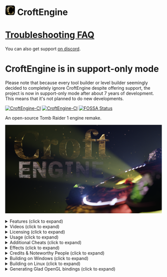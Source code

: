 # ![CroftEngine logo](./share/logo_32.png) CroftEngine

# [Troubleshooting FAQ](https://github.com/stohrendorf/CroftEngine/wiki/FAQ)

You can also get support [on discord](https://discord.gg/FRAVaBZbY5).

# CroftEngine is in support-only mode

Please note that because every tool builder or level builder seemingly decided to completely ignore CroftEngine despite
offering support, the project is now in support-only mode after about 7 years of development. This means that it's not
planned to do new developments.

[![CroftEngine-CI](https://github.com/stohrendorf/CroftEngine/actions/workflows/ci.yml/badge.svg)](https://github.com/stohrendorf/CroftEngine/actions/workflows/ci.yml)
[![CroftEngine-CI](https://github.com/stohrendorf/CroftEngine/actions/workflows/codeql.yml/badge.svg)](https://github.com/stohrendorf/CroftEngine/actions/workflows/codeql.yml)
[![FOSSA Status](https://app.fossa.io/api/projects/git%2Bgithub.com%2Fstohrendorf%2FCroftEngine.svg?type=shield)](https://app.fossa.io/projects/git%2Bgithub.com%2Fstohrendorf%2FCroftEngine?ref=badge_shield)

An open-source Tomb Raider 1 engine remake.

![CroftEngine logo](./share/splash.png)

<details>
<summary>Features (click to expand)</summary>

## Native Controller Support

![Native Controller Support](./readme-assets/controller-config.jpg)

## Native Glidos Texture Pack Support

![Native Glidos Texture Pack Support](./readme-assets/glidos-pack.jpg)

## Easy Setup Wizard

![Easy Setup Wizard](./readme-assets/setup-wizard.jpg)

## Customisable Graphics

![Customisable Graphics](./readme-assets/graphics-settings.jpg)

## Extensive Statistics

![Extensive Statistics](./readme-assets/stats.jpg)

## New Immersive Water

![New Immersive Water](./readme-assets/water.jpg)

## Ghosts - Race Against Yourself!

![Ghosts - Race Against Yourself!](./readme-assets/ghost.jpg)
</details>

<details>
<summary>Videos (click to expand)</summary>

## Tomb Raider: Croft Engine (JayStation & KittyPi3.14)

[![Edison Engine Showcase Trailer](https://img.youtube.com/vi/7OZjvZ1CtE4/0.jpg)](https://www.youtube.com/watch?v=7OZjvZ1CtE4)

## Showcase Trailer (Raina Audron)

[![Edison Engine Showcase Trailer](https://img.youtube.com/vi/IAA6ILvQ4Uw/0.jpg)](https://www.youtube.com/watch?v=IAA6ILvQ4Uw)

## The Lost Valley Playthrough (Raina Audron)

[![The Lost Valley Playthrough in Edison Engine](https://img.youtube.com/vi/o8FEo1QU1QM/0.jpg)](https://www.youtube.com/watch?v=o8FEo1QU1QM)

## EdisonEngine - Tomb Raider, Enhanced! w/ developer commentary \[Beta 10\] \[PC\] \[Stream Archive\] (Dfactor Longplays)

[![EdisonEngine - Tomb Raider, Enhanced! w/ developer commentary \[Beta 10\] \[PC\] \[Stream Archive\]](https://img.youtube.com/vi/ayMPVAKTMWI/0.jpg)](https://www.youtube.com/watch?v=ayMPVAKTMWI)
</details>

<details>
<summary>Licensing (click to expand)</summary>

CroftEngine is an open-source engine distributed under LGPLv3 license, which means that ANY part of the source code
must be open-source as well.

[![FOSSA Status](https://app.fossa.io/api/projects/git%2Bgithub.com%2Fstohrendorf%2FCroftEngine.svg?type=large)](https://app.fossa.io/projects/git%2Bgithub.com%2Fstohrendorf%2FCroftEngine?ref=badge_large)
</details>

<details>
<summary>Usage (click to expand)</summary>

**Avoid installing in the same folder as the original game.** Otherwise, weird stuff may happen. CroftEngine
pull in the data it needs from your original game data location. After you can confirm CroftEngine works, it
is safe to delete the original Tomb Raider installation, as CroftEngine doesn't need that anymore to run.

> *A user manual has been kindly provided by Raina
Audron [here](https://drive.google.com/file/d/1iRz4Svdi_dhmlDNFYeZqyP-wfApWhDoN/view)*.

> ***Please note that as of Beta 15 a setup assistant is included that should start if anything is missing.***

1. Get the most recent release from [here](https://github.com/stohrendorf/CroftEngine/releases). It is recommended to
   use the installer in Windows. For openSUSE users, the engine is available for most distribution versions in the
   "Games" repository.
2. You will possibly encounter bugs or strange oddities. Please don't think too much, report them immediately in
   the [issue tracker](https://github.com/stohrendorf/CroftEngine/issues) here. I can't fix things I'm not aware of. If
   possible, attach screenshots (which are by default bound to F12) and instructions how to toggle that bug. If you
   can't reproduce the bug, at least try to be as specific as you can when describing the bug. Any information I can
   gather is in fact helpful to nail that bug down.
3. You need soundtrack files, grab them from [here](https://opentomb.earvillage.net/).
4. On Windows, navigate to `%LOCALAPPDATA%` and create a directory `croftengine` there; on Linux, navigate
   to `~/.local/share` and create a directory `croftengine` there.
5. Ensure your the files in the newly created directory look something like this:
   ```
   croftengine
   └ data
     └ tr1
       ├ AUDIO
       │ ├ 002.ogg
       │ ├ 003.ogg
       │ └ ...
       ├ DATA
       │ ├ CUT1.PHD
       │ ├ CUT2.PHD
       │ └ ...
       └ FMV
         ├ CAFE.RPL
         ├ CANYON.RPL
         └ ...
   ```
6. You should now be able to run CroftEngine. If something bad happens as mentioned above, or something doesn't work as
   expected, use the "Bug Report" action, usually bound to F1. This will create a time-stamped folder in your user data
   dir, including a screenshot, a save of your game when you used that action, and a series of log files. Have these
   files ready when you want help, as they greatly improve chances of diagnosing the problem.
7. The default keybindings are WASD for movement Q and E for stepping left and right, Space for jump, Shift for walking,
   X for rolling, Ctrl for Action, 1 for drawing pistols, 2 for shotguns, 3 for uzis and 4 for magnums. You can consume
   small medi packs by pressing 5, and large ones by pressing 6. Quicksaves and loading them can be done using F5 and
   F6. You can take screenshots by pressing F12. The menu can be opened using Esc, and videos can be skipped using Esc.

</details>

<details>
<summary>Additional Cheats (click to expand)</summary>

Additionally to the standard cheats (step forward, step backwards, rotate slightly more than 1.5 rotations, and jump
forward/backward), there are two additional cheats.

1. If the final move is a left jump, you will get 5 small and 5 large medi packs. The successful application of this
   cheat will be confirmed with Lara sighing.
2. If the final move is a right jump, every enemy's health in the level will be halved. The successful application of
   this cheat will be confirmed with a shotgun shooting sound.

</details>

<details>
<summary>Effects (click to expand)</summary>

*Reference*
![Reference](./readme-assets/effects/reference.png)

*Anisotropy disabled* - look at the snow on the wall to the right
![Anisotropy disabled](./readme-assets/effects/anisotropy-off.png)

*Bilinear filtering* - blurs the textures
![Bilinear filtering](./readme-assets/effects/bilinear-filtering.png)

*Bloom* - bright areas will slightly spread their light to neighboring areas
![Bloom](./readme-assets/effects/bloom.png)

*Brightness*
![Brightness](./readme-assets/effects/brightness.png)

*Contrast*
![Contrast](./readme-assets/effects/contrast.png)

*CRT Version 1*
![CRT Version 1](./readme-assets/effects/crt1.png)

*CRT Version 2*
![CRT Version 2](./readme-assets/effects/crt2.png)

*Dust Particles disabled* - the reference has Dust Particles enabled, this is how it looks when it's turned off
![Dust Particles](./readme-assets/effects/dust-off.png)

*Partial Dynamic Lighting*
![Partial Dynamic Lighting](./readme-assets/effects/dyn-light-partial.png)

*Mostly Dynamic Lighting*
![Mostly Dynamic Lighting](./readme-assets/effects/dyn-light-mostly.png)

*Full Dynamic Lighting*
![Full Dynamic Lighting](./readme-assets/effects/dyn-light-full.png)

*Edge Outlining*
![Edge Outlining](./readme-assets/effects/edge-outline.png)

*Film Grain* - barely visible in-game
![Film Grain](./readme-assets/effects/film-grain.png)

*FXAA disabled* - anti-aliasing, this is how it looks when disabled
![FXAA](./readme-assets/effects/fxaa-off.png)

*HBAO disabled* - darkens corners, look at the snow where the floor hits a wall, this is how it looks when disabled
![HBAO](./readme-assets/effects/hbao-off.png)

*Lens Distortion*
![Lens Distortion](./readme-assets/effects/lens-distortion.png)

*Muzzle Flash Lighting*
![Muzzle Flash Lighting](./readme-assets/effects/muzzle-flashes.png)

*Render Scale half* and *UI Scale* - half render scale, UI Scale is the same, but only affects the UI
![Render Scale](./readme-assets/effects/render-scale-half.png)

*Shadow Quality disabled* - improves performance when disabled, but reduces the visual quality
![Shadow Quality](./readme-assets/effects/shadows-low.png)

*Velvia* - increases color saturation
![Velvia](./readme-assets/effects/velvia.png)

</details>

<details>
<summary>Credits & Noteworthy People (click to expand)</summary>

The following people deserve some noteworthy credit.

* Raina Audron for creating the first YouTube videos and writing the user manual.
* [Martin Hauke](https://build.opensuse.org/users/mnhauke) for being the package maintainer of the openSUSE packages.
* [Liinx86](https://www.twitch.tv/liinx86) for being the world's first streamer streaming CroftEngine on twitch; also
  gave the idea for the Ghost feature.
* Liinx86 *again* for being the first person of playing from start to finish. A summary of the stream can be
  found [here](https://www.youtube.com/watch?v=P20YoVw2W6E), courtesy
  of [jaaystation](https://www.twitch.tv/jaaystation).
* [Tomb_of_Ash](https://www.twitch.tv/tomb_of_ash) for being the second streamer.
* [Dfactor Longplays](https://www.youtube.com/channel/UCwLhYb4QDAzQfzbhAHGKjgQ) for showing that the Corner Bug works.
* All testers reporting bugs.
* Every contributor.
* All players.

The following people did extensive work on the [OpenTomb engine](http://opentomb.github.io/), which was the starting
point for CroftEngine. Although CroftEngine is a complete re-write with negligible remnants of OpenTomb's code base
and pretty much different goals, you can see the commit history of OpenTomb in this repository. Because of that - and
because I want to be grateful - I'd like to give credit to the OpenTomb contributors.

* [TeslaRus](https://github.com/TeslaRus): main developer.
* [Cochrane](https://github.com/Cochrane): renderer rewrites and optimizing, Mac OS X support.
* [Gh0stBlade](https://github.com/Gh0stBlade): renderer add-ons, shader port, gameflow implementation, state control
  fix-ups, camera and AI programming.
* [Lwmte](https://github.com/Lwmte): state and scripting fix-ups, controls, GUI and audio modules, trigger and entity
  system rewrites.
* Nickotte: interface programming, ring inventory implementation, camera fix-ups.
* [pmatulka](https://github.com/pmatulka): Linux port and testing.
* [richardba](https://github.com/richardba): Github migration, Github repo maintenance, website design.
* [Saracen](https://github.com/Saracen): room and static mesh lighting.
* [T4Larson](https://github.com/T4Larson): general stability patches and bugfixing.
* [vobject](https://github.com/vobject): nightly builds, maintaining general compiler compatibility.
* [vvs-](https://github.com/vvs-): testing, feedback, bug report.
* [xproger](https://github.com/xproger): documentation updates.
* [Banderi](https://github.com/Banderi): documentation, bugfixing.
* [gabrielmtzcarrillo](https://github.com/gabrielmtzcarrillo): entity shader work.
* [filfreire](https://github.com/filfreire): documentation.

Additional contributions from: Ado Croft (extensive testing), E. Popov (TRN caustics shader port), godmodder (general
help), jack9267 (vt loader optimization), meta2tr (testing and bugtracking), shabtronic (renderer fix-ups), Tonttu (
console patch) and xythobuz (additional Mac patches).

Translations by: Joey79100 (French), Nickotte (Italian), Lwmte (Russian), SuiKaze Raider (Spanish).
</details>

<details>
<summary>Building on Windows (click to expand)</summary>

Do a `git submodule update --init --recursive`.

CroftEngine uses [vcpkg](https://github.com/Microsoft/vcpkg) **on Windows**; refer to its documentation for basic usage,
but the only
thing you need is to call cmake with
`-DCMAKE_TOOLCHAIN_FILE=C:/devel/vcpkg/scripts/buildsystems/vcpkg.cmake` (adjust path as necessary).

This is the list of the required libraries to be installed with `vcpkg install` (remember to set the target triplet as
necessary, e.g. `vcpkg install boost:x64-windows`):

* boost
* glfw3
* libpng
* openal-soft
* opengl
* freetype
* ffmpeg
* utfcpp
* gettext\[tools]
* libarchive
* libjpeg-turbo

...or use this, and adjust the triplet:
> `vcpkg install --triplet x64-windows boost glfw3 libpng openal-soft opengl freetype ffmpeg utfcpp gettext[tools] libarchive libjpeg-turbo`

An installation of [Qt 5](https://www.qt.io) is also necessary; as manually downloading and installing this
package is usually faster than letting it build through vcpkg, it is not included in the above list. If you don't want
to register for a Qt online account, you have to build it yourself, though, by installing the `qt5` and
`qt5-translations` vcpkg packages.

Finally, you need a [Python 3](https://www.python.org) installation; the one provided by vcpkg does not work. The
minimum supported version is Python 3.6, the Windows releases ship with Python 3.8. Other versions are not tested. To
build CroftEngine on Windows with an external Python installation, you need to add the variable `Python3_ROOT` pointing
to the installation root, e.g. using the command line with `-DPython3_ROOT=E:\Python38` or adding a path variable in the
ui.
</details>

<details>
<summary>Building on Linux (click to expand)</summary>

Do a `git submodule update --init --recursive`.

CroftEngine will download and cache some 3rd party libraries which are uncommon or usually outdated on today's popular
Linux distributions.

This is the list of the required libraries to be installed (these are *not* package names, but should be similar):

* boost
* glfw3
* libpng
* openal-soft
* opengl
* freetype
* ffmpeg
* utfcpp
* gettext
* libarchive
* libjpeg-turbo
* qt5
* python3 >= 3.6

You can have a look at
the [openSUSE RPM spec](https://build.opensuse.org/package/view_file/games/croftengine/croftengine.spec) for RPM-based
packages or the [CI file](https://github.com/stohrendorf/CroftEngine/blob/master/.github/workflows/ci.yml) for
Debian-based packages.
Depending on your distribution, the package names may differ.

Then follow the common `cmake` steps to build, i.e. `mkdir build && cd build && cmake .. && make`.
</details>

<details>
<summary>Generating Glad OpenGL bindings (click to expand)</summary>

**Warning!** The [Glad](https://glad.dav1d.de/) bindings have been manually patched to always try to load
the `GL_ARB_bindless_texture` extension, regardless of whether `GL_EXTENSIONS` reports it or not. This is to allow
debugging with [RenderDoc](https://github.com/baldurk/renderdoc/).

See [src/soglb/glad-patches.md](./src/soglb/glad-patches.md) for the applied patches.

### Generator Settings

Use the following settings to generate the bindings:

* OpenGL version 4.5, core profile
* No loader generation
* Do not omit KHR
* Local files
* Extensions:
    * GL_ARB_bindless_texture
    * GL_ARB_texture_filter_anisotropic
    * GL_EXT_texture_filter_anisotropic
    * GL_AMD_debug_output

</details>
